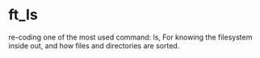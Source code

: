 # ft_ls
re-coding one of the most used command: ls, For knowing the filesystem inside out, and how files and directories are sorted.

